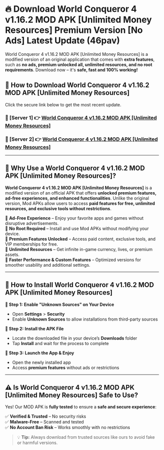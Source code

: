 # 🔥 Download World Conqueror 4 v1.16.2 MOD APK [Unlimited Money Resources] Premium Version [No Ads] Latest Update (46pav) 

World Conqueror 4 v1.16.2 MOD APK [Unlimited Money Resources] is a modified version of an original application that comes with **extra features**, such as **no ads, premium unlocked all, unlimited resources, and no root requirements**. Download now – it's **safe, fast and 100% working!**

## **📱 How to Download World Conqueror 4 v1.16.2 MOD APK [Unlimited Money Resources]**  

Click the secure link below to get the most recent update.  

 ### **📌 [Server 1] 👉** [World Conqueror 4 v1.16.2 MOD APK [Unlimited Money Resources]](https://apkcomod.com?title=World_Conqueror_4_v1.16.2_MOD_APK_[Unlimited_Money_Resources])

 ### **📌 [Server 2] 👉** [World Conqueror 4 v1.16.2 MOD APK [Unlimited Money Resources]](https://apkcomod.com?title=World_Conqueror_4_v1.16.2_MOD_APK_[Unlimited_Money_Resources])

---

## **🤖 Why Use a World Conqueror 4 v1.16.2 MOD APK [Unlimited Money Resources]?**  

**World Conqueror 4 v1.16.2 MOD APK [Unlimited Money Resources]** is a modified version of an official APK that offers **unlocked premium features, ad-free experiences, and enhanced functionalities**. Unlike the original version, Mod APKs allow users to access **paid features for free, unlimited resources, and exclusive tools without restrictions**.

🔽 **Ad-Free Experience** – Enjoy your favorite apps and games without disruptive advertisements.  
🔽 **No Root Required** – Install and use Mod APKs without modifying your device.  
🔽 **Premium Features Unlocked** – Access paid content, exclusive tools, and VIP memberships for free.  
🔽 **Unlimited Resources** – Get infinite in-game currency, lives, or premium assets.  
🔽 **Faster Performance & Custom Features** – Optimized versions for smoother usability and additional settings.  

---

## **🚀 How to Install World Conqueror 4 v1.16.2 MOD APK [Unlimited Money Resources]**  

**🔹 Step 1:** **Enable "Unknown Sources" on Your Device**  
- Open **Settings** > **Security**  
- Enable **Unknown Sources** to allow installations from third-party sources  

**🔹 Step 2:** **Install the APK File**  
- Locate the downloaded file in your device’s **Downloads** folder  
- Tap **Install** and wait for the process to complete  

**🔹 Step 3:** **Launch the App & Enjoy**  
- Open the newly installed app  
- Access **premium features** without ads or restrictions  

---

## **⚠️ Is World Conqueror 4 v1.16.2 MOD APK [Unlimited Money Resources] Safe to Use?**  

Yes! Our MOD APK is **fully tested** to ensure a **safe and secure experience**:

✅ **Verified & Trusted** – No security risks  
✅ **Malware-Free** – Scanned and tested  
✅ **No Account Ban Risk** – Works smoothly with no restrictions  

> 💡 **Tip:** Always download from trusted sources like ours to avoid fake or harmful versions.